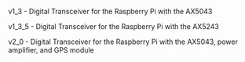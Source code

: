 v1_3 - Digital Transceiver for the Raspberry Pi with the AX5043

v1_3_5 - Digital Transceiver for the Raspberry Pi with the AX5243

v2_0 - Digital Transceiver for the Raspberry Pi with the AX5043, power amplifier, and GPS module